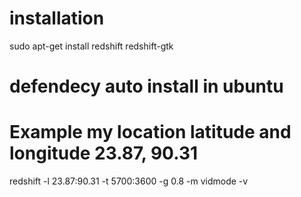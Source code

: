 # installation 
sudo apt-get install redshift redshift-gtk
# defendecy auto install in ubuntu

# Example my location latitude and longitude 23.87, 90.31

redshift -l 23.87:90.31 -t 5700:3600 -g 0.8 -m vidmode -v
